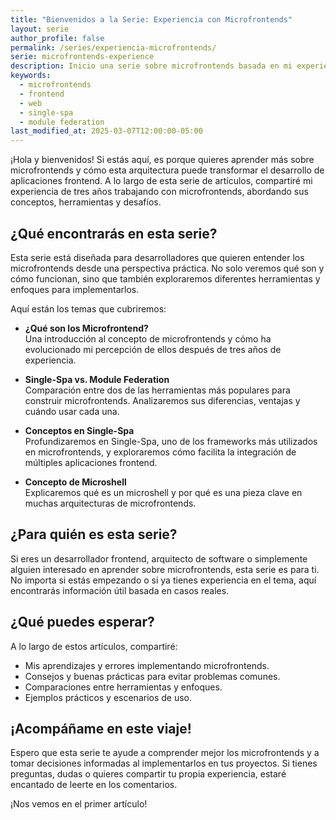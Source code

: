 ```yaml
---
title: "Bienvenidos a la Serie: Experiencia con Microfrontends"
layout: serie
author_profile: false
permalink: /series/experiencia-microfrontends/
serie: microfrontends-experience
description: Inicio una serie sobre microfrontends basada en mi experiencia de 3 años. Exploraremos herramientas, conceptos clave y buenas prácticas para implementarlos.
keywords:
  - microfrontends
  - frontend
  - web
  - single-spa
  - module federation
last_modified_at: 2025-03-07T12:00:00-05:00
---
```


¡Hola y bienvenidos! Si estás aquí, es porque quieres aprender más sobre microfrontends y cómo esta arquitectura puede transformar el desarrollo de aplicaciones frontend. A lo largo de esta serie de artículos, compartiré mi experiencia de tres años trabajando con microfrontends, abordando sus conceptos, herramientas y desafíos.

## ¿Qué encontrarás en esta serie?

Esta serie está diseñada para desarrolladores que quieren entender los microfrontends desde una perspectiva práctica. No solo veremos qué son y cómo funcionan, sino que también exploraremos diferentes herramientas y enfoques para implementarlos.

Aquí están los temas que cubriremos:

- **¿Qué son los Microfrontend?**  
  Una introducción al concepto de microfrontends y cómo ha evolucionado mi percepción de ellos después de tres años de experiencia.

- **Single-Spa vs. Module Federation**  
  Comparación entre dos de las herramientas más populares para construir microfrontends. Analizaremos sus diferencias, ventajas y cuándo usar cada una.

- **Conceptos en Single-Spa**  
  Profundizaremos en Single-Spa, uno de los frameworks más utilizados en microfrontends, y exploraremos cómo facilita la integración de múltiples aplicaciones frontend.

- **Concepto de Microshell**  
  Explicaremos qué es un microshell y por qué es una pieza clave en muchas arquitecturas de microfrontends.

## ¿Para quién es esta serie?

Si eres un desarrollador frontend, arquitecto de software o simplemente alguien interesado en aprender sobre microfrontends, esta serie es para ti. No importa si estás empezando o si ya tienes experiencia en el tema, aquí encontrarás información útil basada en casos reales.

## ¿Qué puedes esperar?

A lo largo de estos artículos, compartiré:

- Mis aprendizajes y errores implementando microfrontends.
- Consejos y buenas prácticas para evitar problemas comunes.
- Comparaciones entre herramientas y enfoques.
- Ejemplos prácticos y escenarios de uso.

## ¡Acompáñame en este viaje!

Espero que esta serie te ayude a comprender mejor los microfrontends y a tomar decisiones informadas al implementarlos en tus proyectos. Si tienes preguntas, dudas o quieres compartir tu propia experiencia, estaré encantado de leerte en los comentarios.

¡Nos vemos en el primer artículo!